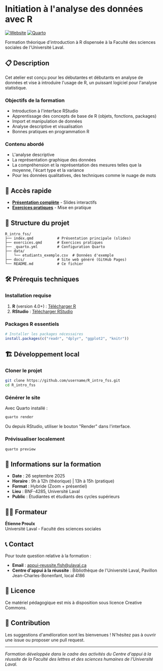 # Initiation à l'analyse des données avec R

[![Website](https://img.shields.io/badge/website-live-brightgreen)](https://etienneprx.github.io/R_intro_fss)
[![Quarto](https://img.shields.io/badge/Made%20with-Quarto-blue)](https://quarto.org)

Formation théorique d'introduction à R dispensée à la Faculté des sciences sociales de l'Université Laval.

## 📋 Description

Cet atelier est conçu pour les débutantes et débutants en analyse de données et vise à introduire l'usage de R, un puissant logiciel pour l'analyse statistique.

### Objectifs de la formation

- Introduction à l'interface RStudio
- Apprentissage des concepts de base de R (objets, fonctions, packages)
- Import et manipulation de données
- Analyse descriptive et visualisation
- Bonnes pratiques en programmation R

### Contenu abordé

- L'analyse descriptive
- La représentation graphique des données
- La compréhension et la représentation des mesures telles que la moyenne, l'écart type et la variance
- Pour les données qualitatives, des techniques comme le nuage de mots

## 🚀 Accès rapide

- **[Présentation complète](https://etienneprx.github.io/R_intro_fss/slides.html)** - Slides interactifs
- **[Exercices pratiques](https://etienneprx.github.io/R_intro_fss/exercices.html)** - Mise en pratique

## 📁 Structure du projet

```
R_intro_fss/
├── index.qmd           # Présentation principale (slides)
├── exercices.qmd       # Exercices pratiques
├── _quarto.yml         # Configuration Quarto
├── data/              
│   └── etudiants_exemple.csv  # Données d'exemple
├── docs/               # Site web généré (GitHub Pages)
└── README.md           # Ce fichier
```

## 🛠️ Prérequis techniques

### Installation requise

1. **R** (version 4.0+) : [Télécharger R](https://cran.r-project.org/)
2. **RStudio** : [Télécharger RStudio](https://posit.co/download/rstudio-desktop/)

### Packages R essentiels

```r
# Installer les packages nécessaires
install.packages(c("readr", "dplyr", "ggplot2", "knitr"))
```

## 🏗️ Développement local

### Cloner le projet

```bash
git clone https://github.com/username/R_intro_fss.git
cd R_intro_fss
```

### Générer le site

Avec Quarto installé :

```bash
quarto render
```

Ou depuis RStudio, utiliser le bouton "Render" dans l'interface.

### Prévisualiser localement

```bash
quarto preview
```

## 📅 Informations sur la formation

- **Date** : 26 septembre 2025
- **Horaire** : 9h à 12h (théorique) | 13h à 15h (pratique)
- **Format** : Hybride (Zoom + présentiel)
- **Lieu** : BNF-4285, Université Laval
- **Public** : Étudiantes et étudiants des cycles supérieurs

## 👨‍🏫 Formateur

**Étienne Proulx**  
Université Laval - Faculté des sciences sociales

## 📞 Contact

Pour toute question relative à la formation :
- **Email** : appui-reussite.flsh@ulaval.ca
- **Centre d'appui à la réussite** : Bibliothèque de l'Université Laval, Pavillon Jean-Charles-Bonenfant, local 4186

## 📄 Licence

Ce matériel pédagogique est mis à disposition sous licence Creative Commons.

## 🤝 Contribution

Les suggestions d'amélioration sont les bienvenues ! N'hésitez pas à ouvrir une issue ou proposer une pull request.

---

*Formation développée dans le cadre des activités du Centre d'appui à la réussite de la Faculté des lettres et des sciences humaines de l'Université Laval.*